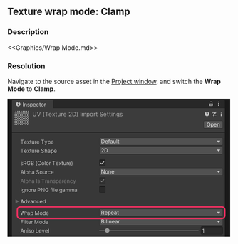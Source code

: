 ## Texture wrap mode: Clamp
### Description
<<Graphics/Wrap Mode.md>>

### Resolution
Navigate to the source asset in the [Project window](https://docs.unity3d.com/Manual/ProjectView.html), and switch the **Wrap Mode** to **Clamp**.  

![Wrap Mode Dropdown](wrap-mode.png)  
